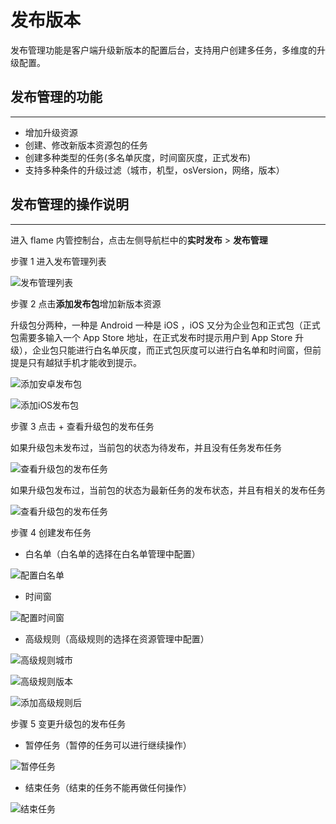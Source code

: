 # 发布版本

发布管理功能是客户端升级新版本的配置后台，支持用户创建多任务，多维度的升级配置。

## 发布管理的功能

---

* 增加升级资源
* 创建、修改新版本资源包的任务
* 创建多种类型的任务(多名单灰度，时间窗灰度，正式发布)
* 支持多种条件的升级过滤（城市，机型，osVersion，网络，版本）

## 发布管理的操作说明

---

进入 flame 内管控制台，点击左侧导航栏中的**实时发布** > **发布管理**

步骤 1 进入发布管理列表

![发布管理列表](./../images/upgradeManage1.png)


步骤 2 点击**添加发布包**增加新版本资源

升级包分两种，一种是 Android 一种是 iOS ，iOS 又分为企业包和正式包（正式包需要多输入一个 App Store 地址，在正式发布时提示用户到 App Store 升级），企业包只能进行白名单灰度，而正式包灰度可以进行白名单和时间窗，但前提是只有越狱手机才能收到提示。

![添加安卓发布包](./../images/upgradeManage2.png)

![添加iOS发布包](./../images/upgradeManage3.png)

步骤 3 点击 + 查看升级包的发布任务

如果升级包未发布过，当前包的状态为待发布，并且没有任务发布任务

![查看升级包的发布任务](./../images/upgradeManage4.png)

如果升级包发布过，当前包的状态为最新任务的发布状态，并且有相关的发布任务

![查看升级包的发布任务](./../images/upgradeManage5.png)

步骤 4 创建发布任务

* 白名单（白名单的选择在白名单管理中配置）

![配置白名单](./../images/upgradeManage6.png)

* 时间窗

![配置时间窗](./../images/upgradeManage7.png)

* 高级规则（高级规则的选择在资源管理中配置）

![高级规则城市](./../images/upgradeManage8.png)

![高级规则版本](./../images/upgradeManage9.png)

![添加高级规则后](./../images/upgradeManage10.png)

步骤 5 变更升级包的发布任务

* 暂停任务（暂停的任务可以进行继续操作）

![暂停任务](./../images/upgradeManage11.png)

* 结束任务（结束的任务不能再做任何操作）

![结束任务](./../images/upgradeManage4.png)

